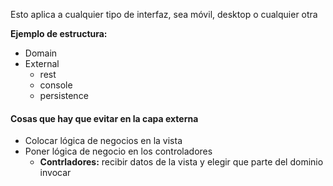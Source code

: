 Esto aplica a cualquier tipo de interfaz, sea móvil, desktop o cualquier otra

**Ejemplo de estructura:**
- Domain
- External
    - rest
    - console
    - persistence

#### Cosas que hay que evitar en la capa externa
- Colocar lógica de negocios en la vista
- Poner lógica de negocio en los controladores
    - **Contrladores:** recibir datos de la vista y elegir que parte del dominio invocar